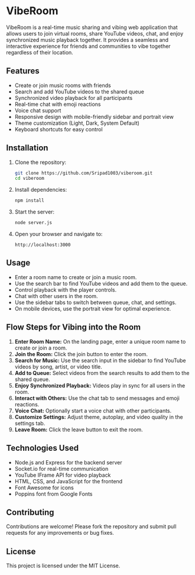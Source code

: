 # VibeRoom

VibeRoom is a real-time music sharing and vibing web application that allows users to join virtual rooms, share YouTube videos, chat, and enjoy synchronized music playback together. It provides a seamless and interactive experience for friends and communities to vibe together regardless of their location.

## Features

- Create or join music rooms with friends
- Search and add YouTube videos to the shared queue
- Synchronized video playback for all participants
- Real-time chat with emoji reactions
- Voice chat support
- Responsive design with mobile-friendly sidebar and portrait view
- Theme customization (Light, Dark, System Default)
- Keyboard shortcuts for easy control

## Installation

1. Clone the repository:

   ```bash
   git clone https://github.com/Sripad1003/viberoom.git
   cd viberoom
   ```

2. Install dependencies:

   ```bash
   npm install
   ```

3. Start the server:

   ```bash
   node server.js
   ```

4. Open your browser and navigate to:

   ```
   http://localhost:3000
   ```

## Usage

- Enter a room name to create or join a music room.
- Use the search bar to find YouTube videos and add them to the queue.
- Control playback with the player controls.
- Chat with other users in the room.
- Use the sidebar tabs to switch between queue, chat, and settings.
- On mobile devices, use the portrait view for optimal experience.

## Flow Steps for Vibing into the Room

1. **Enter Room Name:** On the landing page, enter a unique room name to create or join a room.
2. **Join the Room:** Click the join button to enter the room.
3. **Search for Music:** Use the search input in the sidebar to find YouTube videos by song, artist, or video title.
4. **Add to Queue:** Select videos from the search results to add them to the shared queue.
5. **Enjoy Synchronized Playback:** Videos play in sync for all users in the room.
6. **Interact with Others:** Use the chat tab to send messages and emoji reactions.
7. **Voice Chat:** Optionally start a voice chat with other participants.
8. **Customize Settings:** Adjust theme, autoplay, and video quality in the settings tab.
9. **Leave Room:** Click the leave button to exit the room.

## Technologies Used

- Node.js and Express for the backend server
- Socket.io for real-time communication
- YouTube IFrame API for video playback
- HTML, CSS, and JavaScript for the frontend
- Font Awesome for icons
- Poppins font from Google Fonts

## Contributing

Contributions are welcome! Please fork the repository and submit pull requests for any improvements or bug fixes.

## License

This project is licensed under the MIT License.
